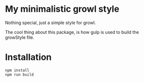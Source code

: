 # My minimalistic growl style

Nothing special, just a simple style for growl.

The cool thing about this package, is how gulp is used to build the growStyle file.

# Installation

    npm install
    npm run build